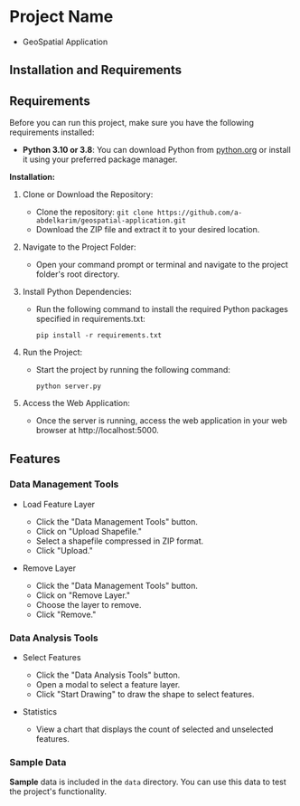# Project Name
 - GeoSpatial Application

## Installation and Requirements

## Requirements

Before you can run this project, make sure you have the following requirements installed:

- **Python 3.10 or 3.8**: You can download Python from [python.org](https://www.python.org/downloads/) or install it using your preferred package manager.

**Installation:**

1. Clone or Download the Repository:
   - Clone the repository: `git clone https://github.com/a-abdelkarim/geospatial-application.git`
   - Download the ZIP file and extract it to your desired location.

2. Navigate to the Project Folder:
   - Open your command prompt or terminal and navigate to the project folder's root directory.

3. Install Python Dependencies:
   - Run the following command to install the required Python packages specified in requirements.txt:
     ```
     pip install -r requirements.txt
     ```

4. Run the Project:
   - Start the project by running the following command:
     ```
     python server.py
     ```

5. Access the Web Application:
   - Once the server is running, access the web application in your web browser at http://localhost:5000.


## Features

### Data Management Tools

- Load Feature Layer
  - Click the "Data Management Tools" button.
  - Click on "Upload Shapefile."
  - Select a shapefile compressed in ZIP format.
  - Click "Upload."

- Remove Layer
  - Click the "Data Management Tools" button.
  - Click on "Remove Layer."
  - Choose the layer to remove.
  - Click "Remove."

### Data Analysis Tools

- Select Features
  - Click the "Data Analysis Tools" button.
  - Open a modal to select a feature layer.
  - Click "Start Drawing" to draw the shape to select features.

- Statistics
  - View a chart that displays the count of selected and unselected features.


### Sample Data

**Sample** data is included in the `data` directory. You can use this data to test the project's functionality.

